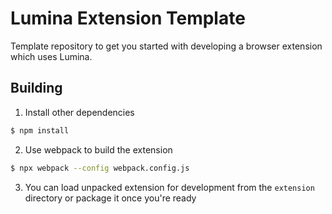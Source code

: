 # Lumina Extension Template
Template repository to get you started with developing a browser extension which uses Lumina.

## Building 

1. Install other dependencies 
```bash
$ npm install
```

2. Use webpack to build the extension
```bash
$ npx webpack --config webpack.config.js
```

3. You can load unpacked extension for development from the `extension` directory or package it once you're ready
